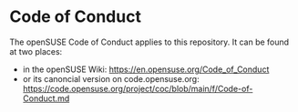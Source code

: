 # Code of Conduct

The openSUSE Code of Conduct applies to this repository. It can be found at two places:

- in the openSUSE Wiki: <https://en.opensuse.org/Code_of_Conduct>
- or its canoncial version on code.opensuse.org: <https://code.opensuse.org/project/coc/blob/main/f/Code-of-Conduct.md>
